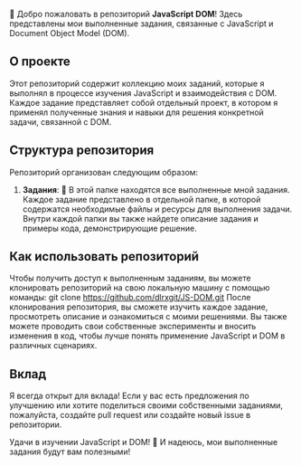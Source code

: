 👋 Добро пожаловать в репозиторий **JavaScript DOM**! Здесь представлены мои выполненные задания, связанные с JavaScript и Document Object Model (DOM).

## О проекте

Этот репозиторий содержит коллекцию моих заданий, которые я выполнял в процессе изучения JavaScript и взаимодействия с DOM. Каждое задание представляет собой отдельный проект, в котором я применял полученные знания и навыки для решения конкретной задачи, связанной с DOM.

## Структура репозитория

Репозиторий организован следующим образом:

1. **Задания**: 📁 В этой папке находятся все выполненные мной задания. Каждое задание представлено в отдельной папке, в которой содержатся необходимые файлы и ресурсы для выполнения задачи. Внутри каждой папки вы также найдете описание задания и примеры кода, демонстрирующие решение.

## Как использовать репозиторий

Чтобы получить доступ к выполненным заданиям, вы можете клонировать репозиторий на свою локальную машину с помощью команды: git clone https://github.com/dlrxgit/JS-DOM.git
После клонирования репозитория, вы сможете изучить каждое задание, просмотреть описание и ознакомиться с моими решениями. Вы также можете проводить свои собственные эксперименты и вносить изменения в код, чтобы лучше понять применение JavaScript и DOM в различных сценариях.

## Вклад

Я всегда открыт для вклада! Если у вас есть предложения по улучшению или хотите поделиться своими собственными заданиями, пожалуйста, создайте pull request или создайте новый issue в репозитории.

Удачи в изучении JavaScript и DOM! 🚀 И надеюсь, мои выполненные задания будут вам полезными!
